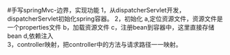 #手写springMvc-边界，实现功能
1，从dispatcherServlet开发，dispatcherServlet初始化spring容器。
2，初始化
    a,定位资源文件，资源文件是一个properties文件
    b，加载资源文件
    c，注册bean到容器中，这里直接存储bean
    d,依赖注入   
3，controller映射，把controller中的方法与请求路径一一映射。

